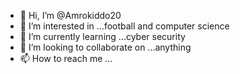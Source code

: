 - 👋 Hi, I’m @Amrokiddo20
- 👀 I’m interested in ...football and computer science 
- 🌱 I’m currently learning ...cyber security 
- 💞️ I’m looking to collaborate on ...anything
- 📫 How to reach me ...

<!---
Amrokiddo20/Amrokiddo20 is a ✨ special ✨ repository because its `README.md` (this file) appears on your GitHub profile.
You can click the Preview link to take a look at your changes.
--->
